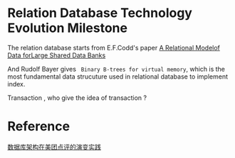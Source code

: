 # Relation Database Technology Evolution Milestone 


The relation database starts from  E.F.Codd's paper [A Relational Modelof Data forLarge Shared Data Banks](https://www.seas.upenn.edu/~zives/03f/cis550/codd.pdf)


And Rudolf Bayer gives ` Binary B-trees for virtual memory`, which is the most fundamental data strucuture used in relational database to implement index. 

Transaction , who give the idea of transaction ? 








# Reference 

[数据库架构在美团点评的演变实践](https://zhuanlan.zhihu.com/p/31221359)